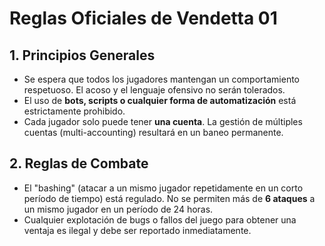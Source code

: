 # Reglas Oficiales de Vendetta 01

## 1. Principios Generales

-   Se espera que todos los jugadores mantengan un comportamiento respetuoso. El acoso y el lenguaje ofensivo no serán tolerados.
-   El uso de **bots, scripts o cualquier forma de automatización** está estrictamente prohibido.
-   Cada jugador solo puede tener **una cuenta**. La gestión de múltiples cuentas (multi-accounting) resultará en un baneo permanente.

## 2. Reglas de Combate

-   El "bashing" (atacar a un mismo jugador repetidamente en un corto período de tiempo) está regulado. No se permiten más de **6 ataques** a un mismo jugador en un período de 24 horas.
-   Cualquier explotación de bugs o fallos del juego para obtener una ventaja es ilegal y debe ser reportado inmediatamente.
